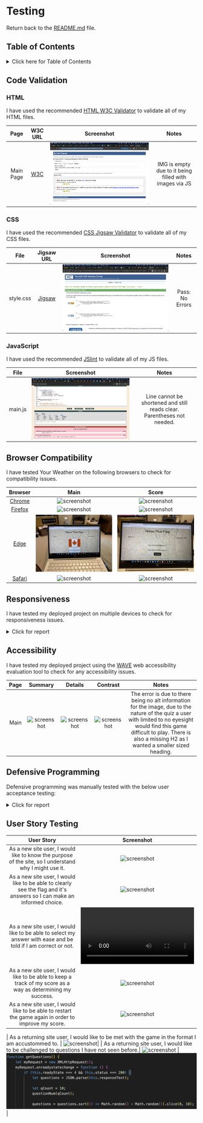 
# Testing

Return back to the [README.md](README.md) file.

## Table of Contents

<details>
<summary>Click here for Table of Contents</summary>

- [Code Validation](#code-validation)
  - [HTML](#html)
  - [CSS](#css)
  - [JavaScript](#javascript)

- [Browser Compatibility](#browser-compatibility)

- [Responsiveness](#responsiveness)

- [Accessibility](#accessibility)

- [Defensive Programming](#defensive-programming)

- [User Story Testing](#user-story-testing)
</details>

## Code Validation

### HTML

I have used the recommended [HTML W3C Validator](https://validator.w3.org) to validate all of my HTML files.

| Page | W3C URL | Screenshot | Notes |
| :---: | :---: | :---: | :---: |
| Main Page | [W3C](https://validator.w3.org/nu/?doc=https%3A%2F%2Fgeorgina90-x.github.io%2FName-That-Flag%2F) | ![screenshot](img/screenshots/html-validator.png) | IMG is empty due to it being filled with images via JS |

### CSS

I have used the recommended [CSS Jigsaw Validator](https://jigsaw.w3.org/css-validator) to validate all of my CSS files.

| File | Jigsaw URL | Screenshot | Notes |
| :---: | :---: | :---: | :---: |
| style.css | [Jigsaw](https://jigsaw.w3.org/css-validator/validator?uri=https%3A%2F%2Fgeorgina90-x.github.io%2FName-That-Flag%2F&profile=css3svg&usermedium=all&warning=1&vextwarning=&lang=en) | ![screenshot](img/screenshots/css-validator.png) | Pass: No Errors |

### JavaScript

I have used the recommended [JSlint](https://codebeautify.org/jsvalidate) to validate all of my JS files.

| File | Screenshot | Notes |
| :---: | :---: | :---: |
| main.js | ![screenshot](img/screenshots/jslint-test.png) | Line cannot be shortened and still reads clear. Parentheses not needed. |

## Browser Compatibility

I have tested Your Weather on the following browsers to check for compatibility issues.

| Browser | Main | Score |
| :---: | :---: | :---: |
| [Chrome](https://www.google.com/chrome) | ![screenshot](img/screenshots/chrome-main.png) | ![screenshot](img/screenshots/chrome-score.png) | Works as expected |
| [Firefox](https://www.mozilla.org/firefox/) | ![screenshot](img/screenshots/firefox-main.png) | ![screenshot](img/screenshots/firefox-score.png) | Works as expected |
| [Edge](https://www.microsoft.com/edge)| ![screenshot](img/screenshots/microsoft-edge-main.jpg) | ![screenshot](img/screenshots/microsoft-edge-score.jpg) | Works as expected |
| [Safari](https://support.apple.com/downloads/safari) | ![screenshot](img/screenshots/safari-main.png) | ![screenshot](img/screenshots/safari-score.png) | Works as expected |

## Responsiveness

I have tested my deployed project on multiple devices to check for responsiveness issues.

<details>
<summary>Click for report</summary>

| Device | Main | Score |
| :---: | :---: | :---: | :---: |
| Mobile (iPhone 15 Pro) | ![screenshot](img/screenshots/iphone-screenshot-main.PNG) | ![screenshot](img/screenshots/iphone-screenshot-score.PNG) | Appeared as expected |
| Tablet (DevTools - iPad Air) | ![screenshot](img/screenshots/ipad-screenshot-main.PNG) | ![screenshot](img/screenshots/ipad-screenshot-score.PNG) | Appeared as expected |
| 15" Laptop | ![screenshot](img/screenshots/google-chrome-main.jpg) | ![screenshot](img/screenshots/google-chrome-score.jpg) |
</details>

## Accessibility

I have tested my deployed project using the [WAVE](https://wave.webaim.org/) web accessibility evaluation tool to check for any accessibility issues.

| Page | Summary | Details | Contrast | Notes |
| :---: | :---: | :---: | :---: | :---: |
| Main | ![screenshot](img/screenshots/wave-summary.png) | ![screenshot](img/screenshots/wave-details.png) | ![screenshot](img/screenshots/wave-contrast.png) | The error is due to there being no alt information for the image, due to the nature of the quiz a user with limited to no eyesight would find this game difficult to play. There is also a missing H2 as I wanted a smaller sized heading. |

## Defensive Programming

Defensive programming was manually tested with the below user acceptance testing:

<details>
<summary>Click for report</summary>

| Page | Expectation | Test | Result | Fix | Screenshot |
| :---: | :---: | :---: | :---: | :---: | :---: |
| Main | | | | | |
| | Name That Flag is designed so that when you open the page the full screen shows the flag image and the answers as well as a score/question area.| Tested the feature by clicking Name That Flag. | The feature behaved as expected. | Test concluded and passed. | ![screenshot](img/screenshots/chrome-main.png) |
| | When a user hovers over one of the answer buttons the cursor becomes a pointer and the answer changes to a black colour to indicate what they are about to select. | Tested the feature by hovering over the answers.| The feature behaved as expected, the cursor changed and the buttons highlighted. | Test concluded and passed. | ![screenshot](img/screenshots/cursor.jpg) |
| | Once an answer is selected and clicked the button will change colour to red or green to indicate success or failure. The score will also count when successfull. | Tested the feature by selecting both correct and incorrect answers. And checking the score updated. | The feature behaved as expected. | Test concluded and passed. | ! [Youtube](https://youtube.com/shorts/loIhT5JAe6U) |
|
| | The next question is supposed to automatically load once a choice has been made. | Tested the feature by selecting an answer and waiting for the next question. | The feature behaved as expected. |Test concluded and passed. | ! [Youtube](https://youtube.com/shorts/loIhT5JAe6U) |
| | Once the quiz is complete, the screen should show the score of correct answers and incorrect answers. | Tested the feature by clicking through to the end of the 10 questions. | The feature behaved as expected. |Test concluded and passed. | ! [Youtube](https://youtube.com/shorts/loIhT5JAe6U) |
| | Once the game is completed a 'new game' button should appear so the user can attempt the quiz again. | Tested the feature by clicking through the quiz and then selecting the new game button. | The feature behaved as expected. |Test concluded and passed. | ![screenshot](img/screenshots/firefox-score.png) |

</details>

## User Story Testing

| User Story | Screenshot |
| :---: | :---: |
| As a new site user, I would like to know the purpose of the site, so I understand why I might use it. | ![screenshot](img/screenshots/user-purpose.png) |
| As a new site user, I would like to be able to clearly see the flag and it's answers so I can make an informed choice. | ![screenshot](img/screenshots/user-purpose.png) |
| As a new site user, I would like to be able to select my answer with ease and be told if I am correct or not. | ![screenshot](img/screenshots/user-success-fail.mp4) |
| As a new site user, I would like to be able to keep a track of my score as a way as determining my success. | ![screenshot](img/screenshots/user-score.png) |
| As a new site user, I would like to be able to restart the game again in order to improve my score. | ![screenshot](img/screenshots/user-restart.png) |

| As a returning site user, I would like to be met with the game in the format I am accustommed to. | ![screenshot](img/screenshots/return-user-screen.png)|
| As a returning site user, I would like to be challenged to questions I have not seen before.| ![screenshot](img/screenshots/return-user-screen.png) | ![screenshot](img/screenshots/return-user-random.png) |
